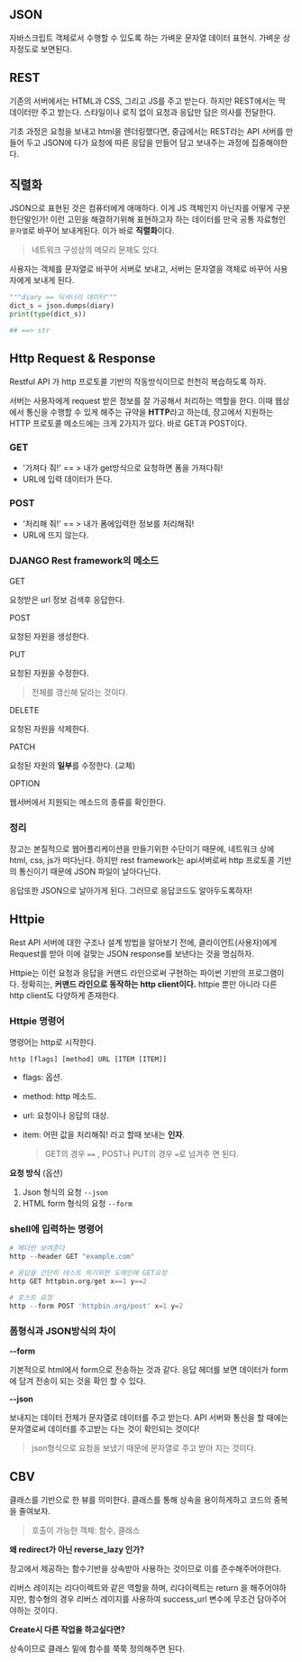## JSON

자바스크립트 객체로서 수행할 수 있도록 하는 가벼운 문자열 데이터 표현식. 가벼운 상자정도로 보면된다.



## REST

기존의 서버에서는 HTML과 CSS, 그리고 JS를 주고 받는다. 하지만 REST에서는 딱 데이터만 주고 받는다. 스타일이나 로직 없이 요청과 응답만 담은 의사를 전달한다.

기초 과정은 요청을 보내고 html을 렌더링했다면, 중급에서는 REST라는 API 서버를 만들어 두고 JSON에 다가 요청에 따른 응답을 만들어 담고 보내주는 과정에 집중해야한다.



## 직렬화

JSON으로 표현된 것은 컴퓨터에게 애매하다. 이게 JS 객체인지 아닌지를 어떻게 구분한단말인가! 이런 고민을 해결하기위해 표현하고자 하는 데이터를 만국 공통 자료형인 `문자열`로 바꾸어 보내게된다. 이가 바로 **직렬화**이다.

> 네트워크 구성상의 메모리 문제도 있다.

사용자는 객체를 문자열로 바꾸어 서버로 보내고, 서버는 문자열을 객체로 바꾸어 사용자에게 보내게 된다.

```python
"""diary == 딕셔너리 데이터"""
dict_s = json.dumps(diary)
print(type(dict_s))

## ==> str
```



## Http Request & Response

 Restful API 가 http 프로토콜 기반의 작동방식이므로 천천히 복습하도록 하자.

 서버는 사용자에게 request 받은 정보를 잘 가공해서 처리하는 역할을 한다. 이때 웹상에서 통신을 수행할 수 있게 해주는 규약을 **HTTP**라고 하는데, 장고에서 지원하는 HTTP 프로토콜 메소드에는 크게 2가지가 있다. 바로 GET과 POST이다.

### GET

- '가져다 줘!' == > 내가 get방식으로 요청하면 폼을 가져다줘!
- URL에 입력 데이터가 뜬다.

### POST

- '처리해 줘!' == > 내가 폼에입력한 정보를 처리해줘!
- URL에 뜨지 않는다.

### DJANGO Rest framework의 메소드

GET

요청받은 url 정보 검색후 응답한다.

POST

요청된 자원을 생성한다.

PUT

요청된 자원을 수정한다.

> 전체를 갱신해 달라는 것이다.

DELETE

요청된 자원을 삭제한다.

PATCH

요청된 자원의 **일부**를 수정한다. (교체)

OPTION

웹서버에서 지원되는 메소드의 종류를 확인한다.

### 정리

장고는 본질적으로 웹어플리케이션을 만들기위한 수단이기 때문에, 네트워크 상에 html, css, js가 떠다닌다. 하지만 rest framework는 api서버로써 http 프로토콜 기반의 통신이기 때문에 JSON 파일이 날아다닌다.

응답또한 JSON으로 날아가게 된다. 그러므로 응답코드도 알아두도록하자!  



## Httpie

Rest API 서버에 대한 구조나 설계 방법을 알아보기 전에, 클라이언트(사용자)에게 Request를 받아 이에 걸맞는 JSON response를 보낸다는 것을 명심하자.

Httpie는 이런 요청과 응답을 커맨드 라인으로써 구현하는 파이썬 기반의 프로그램이다. 정확히는, **커맨드 라인으로 동작하는 http client이다.** httpie 뿐만 아니라 다른 http client도 다양하게 존재한다. 

### Httpie 명령어

명령어는 http로 시작한다.

```
http [flags] [method] URL [ITEM [ITEM]]
```

- flags: 옵션.

- method: http 메소드.

- url: 요청이나 응답의 대상.

- item: 어떤 값을 처리해줘! 라고 할때 보내는 **인자**.

  > GET의 경우 `==` , POST나 PUT의 경우 `=`로 넘겨주 면 된다.


__요청 방식__ (옵션)

1. Json 형식의 요청 `--json`
2. HTML form 형식의 요청 `--form`

### shell에 입력하는 명령어

```python
# 헤더만 보여준다
http --header GET "example.com"

# 응답을 간단히 테스트 하기위한 도메인에 GET요청
http GET httpbin.org/get x==1 y==2

# 포스트 요청
http --form POST 'httpbin.org/post' x=1 y=2
```

### 폼형식과 JSON방식의 차이

__--form__

기본적으로 html에서 form으로 전송하는 것과 같다. 응답 헤더를 보면 데이터가 form에 담겨 전송이 되는 것을 확인 할 수 있다.

__--json__

보내지는 데이터 전체가 문자열로 데이터를 주고 받는다. API 서버와 통신을 할 때에는 문자열로써 데이터를 주고받는 다는 것이 확인되는 것이다! 

>  json형식으로 요청을 보냈기 때문에 문자열로 주고 받아 지는 것이다.

  

## CBV

클래스를 기반으로 한 뷰를 의미한다. 클래스를 통해 상속을 용이하게하고 코드의 중복을 줄여보자.

> 호출이 가능한 객체: 함수, 클래스

**왜 redirect가 아닌 reverse_lazy 인가?**

장고에서 제공하는 함수기반을 상속받아 사용하는 것이므로 이를 준수해주어야한다.

리버스 레이지는 리다이렉트와 같은 역할을 하며, 리다이렉트는 return 을 해주어야하지만, 함수형의 경우 리버스 레이지를 사용하여 success_url 변수에 무조건 담아주어야하는 것이다.

**Create시 다른 작업을 하고싶다면?**

상속이므로 클래스 밑에 함수를 쭉쭉 정의해주면 된다.

